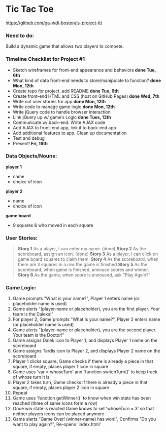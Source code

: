 # Tic Tac Toe

https://github.com/ga-wdi-boston/js-project-ttt

### Need to do:

Build a dynamic game that allows two players to compete.

### Timeline Checklist for Project #1

- Sketch wireframes for front-end appearance and behaviors            **done Tue, 6th**
- What kind of data front-end needs to store/manipulate to function?  **done Mon, 12th**
- Create repo for project, add README                                 **done Tue, 6th**
- Create front-end HTML and CSS (host on GitHub Pages)                **done Wed, 7th**
- Write out user stories for app                                      **done Mon, 12th**
- Write code to manage game logic                                     **done Mon, 12th**
- Write jQuery code to handle browser interaction
- Link jQuery up w/ game’s Logic                                      **done Tues, 13th**
- Communicate w/ back-end.  Write AJAX code
- Add AJAX to front-end app, link it to back-end app
- Add additional features to app.  Clean up documentation
- Test and debug
- Present!                                                          **Fri, 16th**

### Data Objects/Nouns:

**player 1**
- name
- choice of icon

**player 2**
- name
- choice of icon

**game board**
- 9 squares & who moved in each square

### User Stories:

> **Story 1**
> As a player, I can enter my name. (done)
> **Story 2**
> As the scoreboard, assign an icon. (done)
> **Story 3**
> As a player, I can click on game board squares to claim them.
> **Story 4**
> As the scoreboard, when there are 3 squares in a row the game is finished
> **Story 5**
> As the scoreboard, when game is finished, annouce scores and winner.
> **Story 6**
> As the game, when score is annouced, ask "Play Again?"

### Game Logic:

1. Game prompts "What is your name?",  Player 1 enters name (or placeholder name is used)
1. Game alerts "(player-name or placeholder), you are the first player.  Your team is the Daleks!"
1. For player 2, Game prompts "What is your name?",  Player 2 enters name (or placeholder name is used)
1. Game alerts "(player-name or placeholder), you are the second player.  Your team is the Doctor!"
1. Game assigns Dalek icon to Player 1,  and displays Player 1 name on the scoreboard
1. Game assigns Tardis icon to Player 2,  and displays Player 2 name on the scoreboard
1. Player 1 clicks square,  Game checks if there is already a piece in that square, if empty, places player 1 icon in square
1. Game uses 'var = whoseTurn' and 'function switchTurn()' to keep track of whose turn it is
1. Player 2 takes turn,  Game checks if there is already a piece in that square, if empty, places player 2 icon in square
1. Repeat
1. Game uses 'function getWinner()' to know when win state has been reached (three of same icons form a row)
1. Once win state is reacted Game knows to set 'whoseTurn = 3' so that neither players icons can be placed anymore
1. Game alerts "Game Over! (winner-name) has won!",  Confirms "Do you want to play again?",  Re-opens 'index.html'
